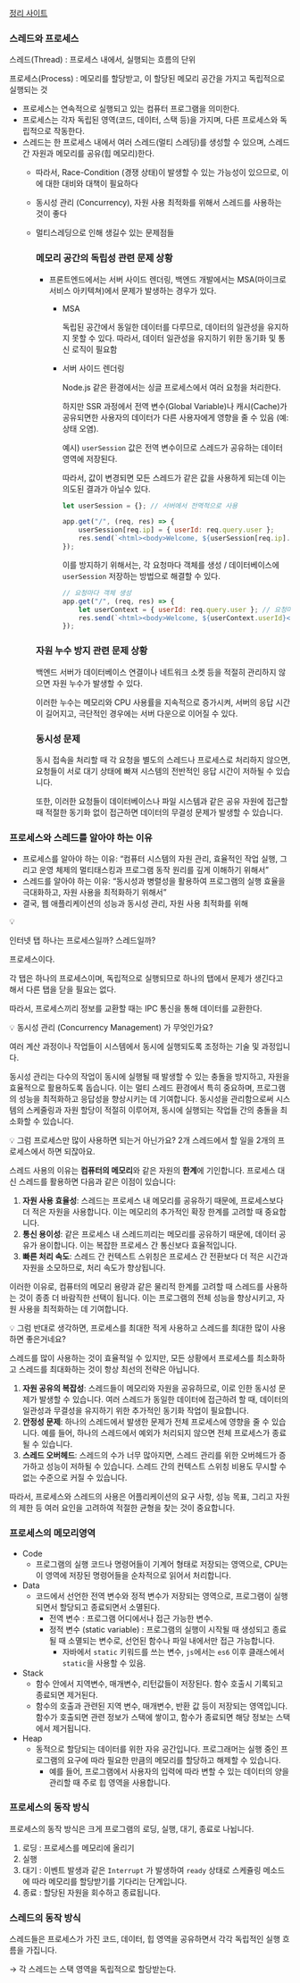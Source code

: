 <a href="https://vivid-chamomile-2f5.notion.site/Lecture6-190d85adc2df802e9542ebb7be84a6f3?pvs=4">정리 사이트</a>

### 스레드와 프로세스

스레드(Thread) :  프로세스 내에서, 실행되는 흐름의 단위

프로세스(Process) : 메모리를 할당받고, 이 할당된 메모리 공간을 가지고 독립적으로 실행되는 것

- 프로세스는 연속적으로 실행되고 있는 컴퓨터 프로그램을 의미한다.
- 프로세스는 각자 독립된 영역(코드, 데이터, 스택 등)을 가지며, 다른 프로세스와 독립적으로 작동한다.
- 스레드는 한 프로세스 내에서 여러 스레드(멀티 스레딩)를 생성할 수 있으며, 스레드간 자원과 메모리를 공유(힙 메모리)한다.
    - 따라서, Race-Condition (경쟁 상태)이 발생할 수 있는 가능성이 있으므로, 이에 대한 대비와 대책이 필요하다
    - 동시성 관리 (Concurrency), 자원 사용 최적화를 위해서 스레드를 사용하는 것이 좋다
    - 멀티스레딩으로 인해 생길수 있는 문제점들
        
        ### **메모리 공간의 독립성 관련 문제 상황**
        
        - 프론트엔드에서는 서버 사이드 렌더링, 백엔드 개발에서는 MSA(마이크로서비스 아키텍쳐)에서 문제가 발생하는 경우가 있다.
            - MSA
                
                독립된 공간에서 동일한 데이터를 다루므로, 데이터의 일관성을 유지하지 못할 수 있다. 따라서, 데이터 일관성을 유지하기 위한 동기화 및 통신 로직이 필요함
                
            - 서버 사이드 렌더링
                
                Node.js 같은 환경에서는 싱글 프로세스에서 여러 요청을 처리한다.
                
                하지만 SSR 과정에서 전역 변수(Global Variable)나 캐시(Cache)가 공유되면한 사용자의 데이터가 다른 사용자에게 영향을 줄 수 있음 (예: 상태 오염).
                
                예시) `userSession` 값은 전역 변수이므로 스레드가 공유하는 데이터 영역에 저장된다.
                
                따라서, 값이 변경되면 모든 스레드가 같은 값을 사용하게 되는데 이는 의도된 결과가 아닐수 있다.
                
                ```jsx
                let userSession = {}; // 서버에서 전역적으로 사용
                
                app.get("/", (req, res) => {
                    userSession[req.ip] = { userId: req.query.user };
                    res.send(`<html><body>Welcome, ${userSession[req.ip].userId}</body></html>`);
                });
                ```
                
                이를 방지하기 위해서는, 각 요청마다 객체를 생성 / 데이터베이스에 `userSession` 저장하는 방법으로 해결할 수 있다.
                
                ```jsx
                // 요청마다 객체 생성
                app.get("/", (req, res) => {
                    let userContext = { userId: req.query.user }; // 요청마다 새로운 객체 생성
                    res.send(`<html><body>Welcome, ${userContext.userId}</body></html>`);
                });
                ```
                
        
        ### **자원 누수 방지 관련 문제 상황**
        
        백엔드 서버가 데이터베이스 연결이나 네트워크 소켓 등을 적절히 관리하지 않으면 자원 누수가 발생할 수  있다.
        
        이러한 누수는 메모리와 CPU 사용률을 지속적으로 증가시켜, 서버의 응답 시간이 길어지고, 극단적인 경우에는 서버 다운으로 이어질 수 있다.
        
        ### **동시성 문제**
        
        동시 접속을 처리할 때 각 요청을 별도의 스레드나 프로세스로 처리하지 않으면, 요청들이 서로 대기 상태에 빠져 시스템의 전반적인 응답 시간이 저하될 수 있습니다. 
        
        또한, 이러한 요청들이 데이터베이스나 파일 시스템과 같은 공유 자원에 접근할 때 적절한 동기화 없이 접근하면 데이터의 무결성 문제가 발생할 수 있습니다.
        

### 프로세스와 스레드를 알아야 하는 이유

- 프로세스를 알아야 하는 이유: “컴퓨터 시스템의 자원 관리, 효율적인 작업 실행, 그리고 운영 체제의 멀티태스킹과 프로그램 동작 원리를 깊게 이해하기 위해서”
- 스레드를 알아야 하는 이유: “동시성과 병렬성을 활용하여 프로그램의 실행 효율을 극대화하고, 자원 사용을 최적화하기 위해서”
- 결국, 웹 애플리케이션의 성능과 동시성 관리, 자원 사용 최적화를 위해

<aside>
💡

인터넷 탭 하나는 프로세스일까? 스레드일까?

프로세스이다.

각 탭은 하나의 프로세스이며, 독립적으로 실행되므로 하나의 탭에서 문제가 생긴다고 해서 다른 탭을 닫을 필요는 없다.

따라서, 프로세스끼리 정보를 교환할 때는 IPC 통신을 통해 데이터를 교환한다.

</aside>

<aside>
💡 동시성 관리 (Concurrency Management) 가 무엇인가요?

여러 계산 과정이나 작업들이 시스템에서 동시에 실행되도록 조정하는 기술 및 과정입니다.

동시성 관리는 다수의 작업이 동시에 실행될 때 발생할 수 있는 충돌을 방지하고, 자원을 효율적으로 활용하도록 돕습니다. 
이는 멀티 스레드 환경에서 특히 중요하며, 프로그램의 성능을 최적화하고 응답성을 향상시키는 데 기여합니다. 
동시성을 관리함으로써 시스템의 스케줄링과 자원 할당이 적절히 이루어져, 동시에 실행되는 작업들 간의 충돌을 최소화할 수 있습니다.

</aside>

<aside>
💡 그럼 프로세스만 많이 사용하면 되는거 아닌가요? 2개 스레드에서 할 일을 2개의 프로세스에서 하면 되잖아요.

스레드 사용의 이유는 **컴퓨터의 메모리**와 같은 자원의 **한계**에 기인합니다. 프로세스 대신 스레드를 활용하면 다음과 같은 이점이 있습니다:

1. **자원 사용 효율성**: 스레드는 프로세스 내 메모리를 공유하기 때문에, 프로세스보다 더 적은 자원을 사용합니다. 이는 메모리의 추가적인 확장 한계를 고려할 때 중요합니다.
2. **통신 용이성**: 같은 프로세스 내 스레드끼리는 메모리를 공유하기 때문에, 데이터 공유가 용이합니다. 이는 복잡한 프로세스 간 통신보다 효율적입니다.
3. **빠른 처리 속도**: 스레드 간 컨텍스트 스위칭은 프로세스 간 전환보다 더 적은 시간과 자원을 소모하므로, 처리 속도가 향상됩니다.

이러한 이유로, 컴퓨터의 메모리 용량과 같은 물리적 한계를 고려할 때 스레드를 사용하는 것이 종종 더 바람직한 선택이 됩니다. 이는 프로그램의 전체 성능을 향상시키고, 자원 사용을 최적화하는 데 기여합니다.

</aside>

<aside>
💡 그럼 반대로 생각하면, 프로세스를 최대한 적게 사용하고 스레드를 최대한 많이 사용하면 좋은거네요?

스레드를 많이 사용하는 것이 효율적일 수 있지만, 모든 상황에서 프로세스를 최소화하고 스레드를 최대화하는 것이 항상 최선의 전략은 아닙니다.

1. **자원 공유의 복잡성**: 스레드들이 메모리와 자원을 공유하므로, 이로 인한 동시성 문제가 발생할 수 있습니다.
여러 스레드가 동일한 데이터에 접근하려 할 때, 데이터의 일관성과 무결성을 유지하기 위한 추가적인 동기화 작업이 필요합니다.
2. **안정성 문제**: 하나의 스레드에서 발생한 문제가 전체 프로세스에 영향을 줄 수 있습니다.
예를 들어, 하나의 스레드에서 예외가 처리되지 않으면 전체 프로세스가 종료될 수 있습니다.
3. **스레드 오버헤드**: 스레드의 수가 너무 많아지면, 스레드 관리를 위한 오버헤드가 증가하고 성능이 저하될 수 있습니다.
스레드 간의 컨텍스트 스위칭 비용도 무시할 수 없는 수준으로 커질 수 있습니다.

따라서, 프로세스와 스레드의 사용은 어플리케이션의 요구 사항, 성능 목표, 그리고 자원의 제한 등 여러 요인을 고려하여 적절한 균형을 찾는 것이 중요합니다.

</aside>

### 프로세스의 메모리영역

- Code
    - 프로그램의 실행 코드나 명령어들이 기계어 형태로 저장되는 영역으로, CPU는 이 영역에 저장된 명령어들을 순차적으로 읽어서 처리합니다.
- Data
    - 코드에서 선언한 전역 변수와 정적 변수가 저장되는 영역으로, 프로그램이 실행되면서 할당되고 종료되면서 소멸된다.
        - 전역 변수 : 프로그램 어디에서나 접근 가능한 변수.
        - 정적 변수 (static variable) :  프로그램의 실행이 시작될 때 생성되고 종료될 때 소멸되는 변수로, 선언된 함수나 파일 내에서만 접근 가능합니다.
            - 자바에서 `static` 키워드를 쓰는 변수, `js`에서는 `es6` 이후 클래스에서 `static`을 사용할 수 있음.
- Stack
    - 함수 안에서 지역변수, 매개변수, 리턴값들이 저장된다. 함수 호출시 기록되고 종료되면 제거된다.
    - 함수의 호출과 관련된 지역 변수, 매개변수, 반환 값 등이 저장되는 영역입니다. 함수가 호출되면 관련 정보가 스택에 쌓이고, 함수가 종료되면 해당 정보는 스택에서 제거됩니다.
- Heap
    - 동적으로 할당되는 데이터를 위한 자유 공간입니다. 프로그래머는 실행 중인 프로그램의 요구에 따라 필요한 만큼의 메모리를 할당하고 해제할 수 있습니다.
        - 예를 들어, 프로그램에서 사용자의 입력에 따라 변할 수 있는 데이터의 양을 관리할 때 주로 힙 영역을 사용합니다.

### 프로세스의 동작 방식

프로세스의 동작 방식은 크게 프로그램의 로딩, 실행, 대기, 종료로 나뉩니다.

1. 로딩 : 프로세스를 메모리에 올리기
2. 실행
3. 대기 : 이벤트 발생과 같은 `Interrupt` 가 발생하여 `ready` 상태로 스케쥴링 메소드에 따라 메모리를 할당받기를 기다리는 단계입니다.
4. 종료 : 할당된 자원을 회수하고 종료됩니다.

### 스레드의 동작 방식

스레드들은 프로세스가 가진 코드, 데이터, 힙 영역을 공유하면서 각각 독립적인 실행 흐름을 가집니다.

→ 각 스레드는 스택 영역을 독립적으로 할당받는다.

